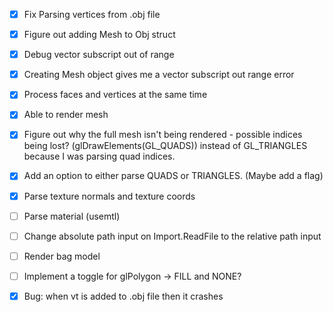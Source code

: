 - [x] Fix Parsing vertices from .obj file
- [x] Figure out adding Mesh to Obj struct
- [x] Debug vector subscript out of range
- [x] Creating Mesh object gives me a vector subscript out range error
- [x] Process faces and vertices at the same time 
- [x] Able to render mesh
- [x] Figure out why the full mesh isn't being rendered
        - possible indices being lost? (glDrawElements(GL_QUADS)) instead of GL_TRIANGLES because I was parsing quad indices.
- [x] Add an option to either parse QUADS or TRIANGLES. (Maybe add a flag)
- [x] Parse texture normals and texture coords 
- [ ] Parse material (usemtl) 
- [ ] Change absolute path input on Import.ReadFile to the relative path input
- [ ] Render bag model 
- [ ] Implement a toggle for glPolygon -> FILL and NONE? 
- [x] Bug: when vt is added to .obj file then it crashes

